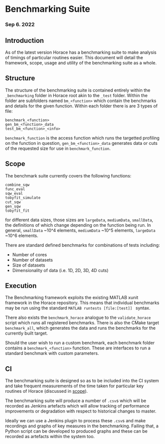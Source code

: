 # Benchmarking Suite

### Sep 6. 2022

## Introduction

As of the latest version Horace has a benchmarking suite to make analysis of timings of particular
routines easier. This document will detail the framework, scope, usage and utility of the
benchmarking suite as a whole.

## Structure

The structure of the benchmarking suite is contained entirely within the `_benchmarking` folder in
Horace root akin to the `_test` folder. Within the folder are subfolders named `bm_<function>` which
contain the benchmarks and details for the given function. Within each folder there is are 3 types
of file:

```
benchmark_<function>
gen_bm_<function>_data
test_bm_<function>_<info>
```

`benchmark_function` is the access function which runs the targetted profiling on the function in
question, `gen_bm_<function>_data` generates data or cuts of the requested size for use in
`benchmark_function`.


## Scope

The benchmark suite currently covers the following functions:
```
combine_sqw
func_eval
sqw_eval
tobyfit_simulate
cut_sqw
gen_sqw
tobyfit_fit
```

for different data sizes, those sizes are `largeData`, `mediumData`, `smallData`, the definitions of
which change depending on the function being run. In general, `smallData` ~10^4 elements,
`mediumData` ~10^5 elements, `largeData` ~10^6 elements.

There are standard defined benchmarks for combinations of tests including:
- Number of cores
- Number of datasets
- Size of datasets
- Dimensionality of data (i.e. 1D, 2D, 3D, 4D cuts)

## Execution

The Benchmarking framework exploits the existing MATLAB xunit framework in the Horace
repository. This means that individual benchmarks may be run using the standard ```MATLAB runtests
[file:[test]] ``` syntax.

There also exists the `benchmark_horace` analogue to the `validate_horace` script which runs all
registered benchmarks. There is also the CMake target `benchmark_all`, which generates the data and
runs the benchmarks for the currently built target.

Should the user wish to run a custom benchmark, each benchmark folder contains a
`benchmark_<function>` function. These are interfaces to run a standard benchmark with custom
parameters.

## CI

The benchmarking suite is designed so as to be included into the CI system and take frequent
measurements of the time taken for particular key routines of Horace (discussed in [scope](#Scope)).

The benchmarking suite will produce a number of `.csv`s which will be recorded as Jenkins artefacts
which will allow tracking of performance improvements or degradation with respect to historical
changes to master.

Ideally we can use a Jenkins plugin to process these `.csv`s and make recordings and graphs of key
measures in the benchmarking. Failing that, a Python script can be developed to produced graphs and
these can be recorded as artefacts within the system too.
